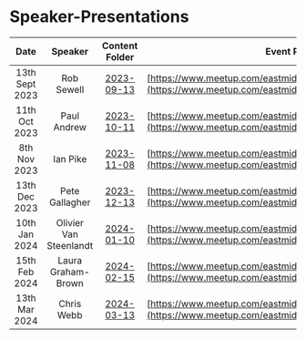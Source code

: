 # Speaker-Presentations

| Date    | Speaker | Content Folder | Event Page |
| :--------: | :-------: | :-------: | :-------: |
| 13th Sept 2023 | Rob Sewell  | [2023-09-13](./2023-09-13) | [https://www.meetup.com/eastmidlandsdata/events/295198664/](https://www.meetup.com/eastmidlandsdata/events/295198664/) |
| 11th Oct 2023 | Paul Andrew  | [2023-10-11](./2023-10-11) | [https://www.meetup.com/eastmidlandsdata/events/295200392/](https://www.meetup.com/eastmidlandsdata/events/295200392/) |
| 8th Nov 2023 | Ian Pike  | [2023-11-08](./2023-11-08) | [https://www.meetup.com/eastmidlandsdata/events/295320225/](https://www.meetup.com/eastmidlandsdata/events/295320225/) |
| 13th Dec 2023 | Pete Gallagher | [2023-12-13](./2023-12-13) | [https://www.meetup.com/eastmidlandsdata/events/295320436/](https://www.meetup.com/eastmidlandsdata/events/295320436/) |
| 10th Jan 2024 | Olivier Van Steenlandt | [2024-01-10](./2024-01-10) | [https://www.meetup.com/eastmidlandsdata/events/296674920/](https://www.meetup.com/eastmidlandsdata/events/296674920/) |
| 15th Feb 2024 | Laura Graham-Brown | [2024-02-15](./2024-02-15) | [https://www.meetup.com/eastmidlandsdata/events/296945932/](https://www.meetup.com/eastmidlandsdata/events/296945932/) |
| 13th Mar 2024 | Chris Webb | [2024-03-13](./2024-03-13) | [https://www.meetup.com/eastmidlandsdata/events/296987917/](https://www.meetup.com/eastmidlandsdata/events/296987917/) |